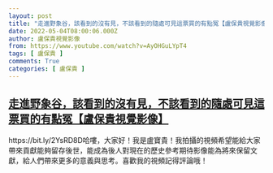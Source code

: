 ```yaml
---
layout: post
title: "走進野象谷，該看到的沒有見，不該看到的隨處可見這票買的有點冤【盧保貴視覺影像】"
date: 2022-05-04T08:00:06.000Z
author: 盧保貴視覺影像
from: https://www.youtube.com/watch?v=AyOHGuLYpT4
tags: [ 盧保貴 ]
comments: True
categories: [ 盧保貴 ]
---
```

<!--1651651206000-->
[走進野象谷，該看到的沒有見，不該看到的隨處可見這票買的有點冤【盧保貴視覺影像】](https://www.youtube.com/watch?v=AyOHGuLYpT4)
------

<div>
https://bit.ly/2YsRD8D哈嘍，大家好！我是盧寶貴！我拍攝的視頻希望能給大家帶來貢獻能夠留存後世，能成為後人對現在的歷史參考期待影像能為將來保留文獻，給人們帶來更多的意義與思考。喜歡我的視頻記得評論哦！
</div>
